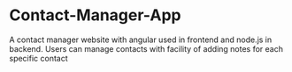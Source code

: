 # Contact-Manager-App
A contact manager website with angular used in frontend and node.js in backend. Users can manage contacts with facility of adding notes for each specific contact

